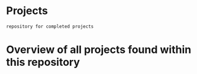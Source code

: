 # Projects
    repository for completed projects

# Overview of all projects found within this repository

